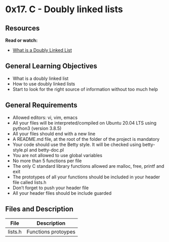 # 0x17. C - Doubly linked lists

## Resources
**Read or watch:**

- [What is a Doubly Linked List](https://youtu.be/k0pjD12bzP0)


## General Learning Objectives

- What is a doubly linked list
- How to use doubly linked lists
- Start to look for the right source of information without too much help


## General Requirements

- Allowed editors: vi, vim, emacs
- All your files will be interpreted/compiled on Ubuntu 20.04 LTS using python3 (version 3.8.5)
- All your files should end with a new line
- A README.md file, at the root of the folder of the project is mandatory
- Your code should use the Betty style. It will be checked using betty-style.pl and betty-doc.pl
- You are not allowed to use global variables
- No more than 5 functions per file
- The only C standard library functions allowed are malloc, free, printf and exit
- The prototypes of all your functions should be included in your header file called lists.h
- Don’t forget to push your header file
- All your header files should be include guarded

## Files and Description

| File                | Description              |
|---------------------|--------------------------|
| lists.h             | Functions protoypes      |
